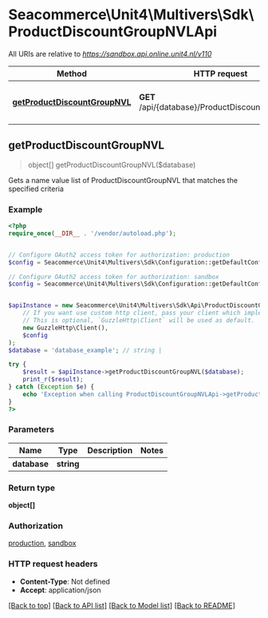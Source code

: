 # Seacommerce\Unit4\Multivers\Sdk\ProductDiscountGroupNVLApi

All URIs are relative to *https://sandbox.api.online.unit4.nl/v110*

Method | HTTP request | Description
------------- | ------------- | -------------
[**getProductDiscountGroupNVL**](ProductDiscountGroupNVLApi.md#getProductDiscountGroupNVL) | **GET** /api/{database}/ProductDiscountGroupNVL | Gets a name value list of ProductDiscountGroupNVL that matches the specified criteria



## getProductDiscountGroupNVL

> object[] getProductDiscountGroupNVL($database)

Gets a name value list of ProductDiscountGroupNVL that matches the specified criteria

### Example

```php
<?php
require_once(__DIR__ . '/vendor/autoload.php');


// Configure OAuth2 access token for authorization: production
$config = Seacommerce\Unit4\Multivers\Sdk\Configuration::getDefaultConfiguration()->setAccessToken('YOUR_ACCESS_TOKEN');

// Configure OAuth2 access token for authorization: sandbox
$config = Seacommerce\Unit4\Multivers\Sdk\Configuration::getDefaultConfiguration()->setAccessToken('YOUR_ACCESS_TOKEN');


$apiInstance = new Seacommerce\Unit4\Multivers\Sdk\Api\ProductDiscountGroupNVLApi(
    // If you want use custom http client, pass your client which implements `GuzzleHttp\ClientInterface`.
    // This is optional, `GuzzleHttp\Client` will be used as default.
    new GuzzleHttp\Client(),
    $config
);
$database = 'database_example'; // string | 

try {
    $result = $apiInstance->getProductDiscountGroupNVL($database);
    print_r($result);
} catch (Exception $e) {
    echo 'Exception when calling ProductDiscountGroupNVLApi->getProductDiscountGroupNVL: ', $e->getMessage(), PHP_EOL;
}
?>
```

### Parameters


Name | Type | Description  | Notes
------------- | ------------- | ------------- | -------------
 **database** | **string**|  |

### Return type

**object[]**

### Authorization

[production](../../README.md#production), [sandbox](../../README.md#sandbox)

### HTTP request headers

- **Content-Type**: Not defined
- **Accept**: application/json

[[Back to top]](#) [[Back to API list]](../../README.md#documentation-for-api-endpoints)
[[Back to Model list]](../../README.md#documentation-for-models)
[[Back to README]](../../README.md)

